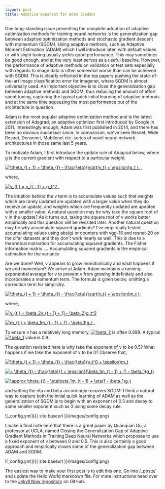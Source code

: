 ```yaml
---
layout: post
title: Adaptive exponent for adam (padam)
---
```


One long-standing issue preventing the complete adoption of adaptive optimization methods for training neural networks is the generalization gap between adaptive optimization methods and stochastic gradient descent with momentum (SGDM). Using adaptive methods, such as Adaptive Moment Estimation (ADAM) which I will introduce later, with default values or with slight tuning usually yields good performance. This may sometimes be good enough, and at the very least serves as a useful baseline. However, the performance of adaptive methods on validation or test sets especially with regards to image data is often somewhat worse than can be achieved with SGDM. This is clearly reflected in the top papers pushing the state-of-the-art image classification error for imagenet, where SGDM is almost universally used. An important objective is to close the generalization gap between adaptive methods and SGDM, thus reducing the amount of effort spent tuning, capturing the typical quick initial learning of adaptive methods and at the same time squeezing the most performance out of the architecture in question.

Adam is the most popular adaptive optimization method and is the latest extension of Adagrad, an adaptive optimizer first introduced by Google in 2011. Interestingly enough, Adam was first published in 2014, and there has been no obvious successor since. In comparison, we've seen Resnet, Wide Resnet, Densenet, Mobilenet etc. series of novel neural network architectures in those same last 5 years. 

To motivate Adam, I first introduce the update rule of Adagrad below, where g is the current gradient with respect to a particular weight.

<a href="https://www.codecogs.com/eqnedit.php?latex=\theta_{t&space;&plus;&space;1}&space;=&space;\theta_{t}&space;-&space;\frac{\eta}{\sqrt{v_t}&space;&plus;&space;\epsilon}g_t&space;\:&space;." target="_blank"><img src="https://latex.codecogs.com/gif.latex?\theta_{t&space;&plus;&space;1}&space;=&space;\theta_{t}&space;-&space;\frac{\eta}{\sqrt{v_t}&space;&plus;&space;\epsilon}g_t&space;\:&space;," title="\theta_{t + 1} = \theta_{t} - \frac{\eta}{\sqrt{v_t} + \epsilon}g_t \: ," /></a>

where,

<a href="https://www.codecogs.com/eqnedit.php?latex=v_{t&space;}&space;=&space;v_{t&space;-&space;1}&space;&plus;&space;g_t^2&space;." target="_blank"><img src="https://latex.codecogs.com/gif.latex?v_{t&space;}&space;=&space;v_{t&space;-&space;1}&space;&plus;&space;g_t^2&space;." title="v_{t } = v_{t - 1} + g_t^2 ." /></a>

The intuition behind the v term is to accumulate values such that weights which are rarely updated are updated with a larger value when they do receive an update, and weights which are frequently updated are updated with a smaller value. A natural question may be why take the square root of v in the update? As it turns out, taking the square root of v works better empirically and this question will be revisited later. Another natural question may be why accumulate squared gradients? I've empirically tested accumulating values using abs(g) or counters with vgg-16 and resnet-20 on the cifar datasets and they don't work nearly as well. This is due to a theoretical motivation for accumulating squared gradients. The Fisher information matrix .... Accumulating squared gradients is the empirical estimation for the variance

Are we done? Well, v appears to grow monotonically and what happens if we add momentum? We arrive at Adam. Adam maintains a running exponential average for v to prevent v from growing indefinitely and also incorporates a momentum term. The formula is given below, omitting a correction term for simplicity.

<a href="https://www.codecogs.com/eqnedit.php?latex=\theta_{t&space;&plus;&space;1}&space;=&space;\theta_{t}&space;-&space;\frac{\eta}{\sqrt{v_t}&space;&plus;&space;\epsilon}m_t&space;\:&space;." target="_blank"><img src="https://latex.codecogs.com/gif.latex?\theta_{t&space;&plus;&space;1}&space;=&space;\theta_{t}&space;-&space;\frac{\eta}{\sqrt{v_t}&space;&plus;&space;\epsilon}m_t&space;\:&space;" title="\theta_{t + 1} = \theta_{t} - \frac{\eta}{\sqrt{v_t} + \epsilon}m_t \: " /></a>

where,

<a href="https://www.codecogs.com/eqnedit.php?latex=v_{t&space;}&space;=&space;\beta_2v_{t&space;-&space;1}&space;&plus;&space;(1&space;-&space;\beta_2)g_t^2&space;," target="_blank"><img src="https://latex.codecogs.com/gif.latex?v_{t&space;}&space;=&space;\beta_2v_{t&space;-&space;1}&space;&plus;&space;(1&space;-&space;\beta_2)g_t^2&space;" title="v_{t } = \beta_2v_{t - 1} + (1 - \beta_2)g_t^2 " /></a>

<a href="https://www.codecogs.com/eqnedit.php?latex=m_{t&space;}&space;=&space;\beta_1m_{t&space;-&space;1}&space;&plus;&space;(1&space;-&space;\beta_1)g_t&space;." target="_blank"><img src="https://latex.codecogs.com/gif.latex?m_{t&space;}&space;=&space;\beta_1m_{t&space;-&space;1}&space;&plus;&space;(1&space;-&space;\beta_1)g_t&space;." title="m_{t } = \beta_1m_{t - 1} + (1 - \beta_1)g_t ." /></a>

To ensure v has a relatively long memory, <a href="https://www.codecogs.com/eqnedit.php?latex=\beta_2" target="_blank"><img src="https://latex.codecogs.com/gif.latex?\beta_2" title="\beta_2" /></a> is often 0.999. A typical <a href="https://www.codecogs.com/eqnedit.php?latex=\beta_2" target="_blank"><img src="https://latex.codecogs.com/gif.latex?\beta_1" title="\beta_1" /></a> value is 0.9. 

The question revisited here is why take the exponent of v to be 0.5? What happens if we take the exponent of v to be 0? Observe that, 

<a href="https://www.codecogs.com/eqnedit.php?latex=\theta_{t&space;&plus;&space;1}&space;=&space;\theta_{t}&space;-&space;\frac{\eta}{v_t^0&space;&plus;&space;\epsilon}m_t" target="_blank"><img src="https://latex.codecogs.com/gif.latex?\theta_{t&space;&plus;&space;1}&space;=&space;\theta_{t}&space;-&space;\frac{\eta}{v_t^0&space;&plus;&space;\epsilon}m_t" title="\theta_{t + 1} = \theta_{t} - \frac{\eta}{v_t^0 + \epsilon}m_t" /></a>

<a href="https://www.codecogs.com/eqnedit.php?latex==&space;\theta_{t}&space;-&space;\frac{\eta}{1&space;&plus;&space;\epsilon}(\beta_1m_{t&space;-&space;1}&space;&plus;&space;(1&space;-&space;\beta_1)g_t)" target="_blank"><img src="https://latex.codecogs.com/gif.latex?=&space;\theta_{t}&space;-&space;\frac{\eta}{1&space;&plus;&space;\epsilon}(\beta_1m_{t&space;-&space;1}&space;&plus;&space;(1&space;-&space;\beta_1)g_t)" title="= \theta_{t} - \frac{\eta}{1 + \epsilon}(\beta_1m_{t - 1} + (1 - \beta_1)g_t)" /></a>

<a href="https://www.codecogs.com/eqnedit.php?latex=\approx&space;\theta_{t}&space;-&space;\eta\beta_1m_{t&space;-&space;1}&space;&plus;&space;\eta(1&space;-&space;\beta_1)g_t" target="_blank"><img src="https://latex.codecogs.com/gif.latex?\approx&space;\theta_{t}&space;-&space;\eta\beta_1m_{t&space;-&space;1}&space;&plus;&space;\eta(1&space;-&space;\beta_1)g_t" title="\approx \theta_{t} - \eta\beta_1m_{t - 1} + \eta(1 - \beta_1)g_t" /></a>

and setting the eta and beta accordingly recovers SGDM! I think a natural way to capture both the initial quick learning of ADAM as well as the generalization of SGDM is to begin with an exponent of 0.5 and decay to some smaller exponent such as 0 using some decay rule.

![_config.yml]({{ site.baseurl }}/images/config.png)

I make a final note here that there is a great paper by Quanquan Gu, a professor at UCLA, named Closing the Generalization Gap of Adaptive Gradient Methods in Training Deep Neural Networks which proposes to use a fixed exponent of v between 0 and 0.5. This is also certainly a good approach and empirically closes some of the generalization gap between ADAM and SGDM. 

![_config.yml]({{ site.baseurl }}/images/config.png)

The easiest way to make your first post is to edit this one. Go into /_posts/ and update the Hello World markdown file. For more instructions head over to the [Jekyll Now repository](https://github.com/barryclark/jekyll-now) on GitHub.
